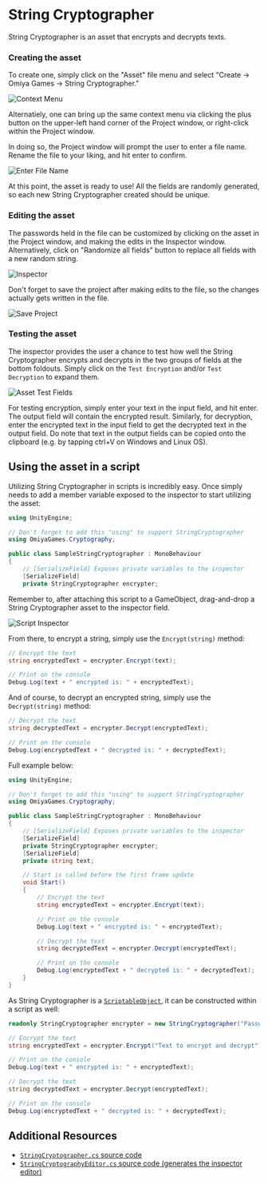 # String Cryptographer

String Cryptographer is an asset that encrypts and decrypts texts.

### Creating the asset

To create one, simply click on the "Asset" file menu and select "Create -> Omiya Games -> String Cryptographer."

![Context Menu](https://omiyagames.github.io/omiya-games-cryptography/resources/string-cryptographer/context-menu.png)

Alternatiely, one can bring up the same context menu via clicking the plus button on the upper-left hand corner of the Project window, or right-click within the Project window.

In doing so, the Project window will prompt the user to enter a file name. Rename the file to your liking, and hit enter to confirm.

![Enter File Name](https://omiyagames.github.io/omiya-games-cryptography/resources/string-cryptographer/enter-file-name.png)

At this point, the asset is ready to use! All the fields are randomly generated, so each new String Cryptographer created should be unique.

### Editing the asset

The passwords held in the file can be customized by clicking on the asset in the Project window, and making the edits in the Inspector window. Alternatively, click on "Randomize all fields" button to replace all fields with a new random string.

![Inspector](https://omiyagames.github.io/omiya-games-cryptography/resources/string-cryptographer/inspector.png)

Don't forget to save the project after making edits to the file, so the changes actually gets written in the file.

![Save Project](https://omiyagames.github.io/omiya-games-cryptography/resources/string-cryptographer/save-project.png)

### Testing the asset

The inspector provides the user a chance to test how well the String Cryptographer encrypts and decrypts in the two groups of fields at the bottom foldouts. Simply click on the `Test Encryption` and/or `Test Decryption` to expand them.

![Asset Test Fields](https://omiyagames.github.io/omiya-games-cryptography/resources/string-cryptographer/test-asset.png)

For testing encryption, simply enter your text in the input field, and hit enter. The output field will contain the encrypted result. Similarly, for decryption, enter the encrypted text in the input field to get the decrypted text in the output field. Do note that text in the output fields can be copied onto the clipboard (e.g. by tapping ctrl+V on Windows and Linux OS).

## Using the asset in a script

Utilizing String Cryptographer in scripts is incredibly easy. Once simply needs to add a member variable exposed to the inspector to start utilizing the asset:

```csharp
using UnityEngine;

// Don't forget to add this "using" to support StringCryptographer
using OmiyaGames.Cryptography;

public class SampleStringCryptographer : MonoBehaviour
{
    // [SerializeField] Exposes private variables to the inspector
    [SerializeField]
    private StringCryptographer encrypter;
```

Remember to, after attaching this script to a GameObject, drag-and-drop a String Cryptographer asset to the inspector field.

![Script Inspector](https://omiyagames.github.io/omiya-games-cryptography/resources/string-cryptographer/script.png)

From there, to encrypt a string, simply use the `Encrypt(string)` method:

```csharp
// Encrypt the text
string encryptedText = encrypter.Encrypt(text);

// Print on the console
Debug.Log(text + " encrypted is: " + encryptedText);
```

And of course, to decrypt an encrypted string, simply use the `Decrypt(string)` method:

```csharp
// Decrypt the text
string decryptedText = encrypter.Decrypt(encryptedText);

// Print on the console
Debug.Log(encryptedText + " decrypted is: " + decryptedText);
```

Full example below:
```csharp
using UnityEngine;

// Don't forget to add this "using" to support StringCryptographer
using OmiyaGames.Cryptography;

public class SampleStringCryptographer : MonoBehaviour
{
    // [SerializeField] Exposes private variables to the inspector
    [SerializeField]
    private StringCryptographer encrypter;
    [SerializeField]
    private string text;

    // Start is called before the first frame update
    void Start()
    {
        // Encrypt the text
        string encryptedText = encrypter.Encrypt(text);

        // Print on the console
        Debug.Log(text + " encrypted is: " + encryptedText);

        // Decrypt the text
        string decryptedText = encrypter.Decrypt(encryptedText);

        // Print on the console
        Debug.Log(encryptedText + " decrypted is: " + decryptedText);
    }
}
```

As String Cryptographer is a [`ScriptableObject`](https://docs.unity3d.com/ScriptReference/ScriptableObject.html), it can be constructed within a script as well:

```csharp
readonly StringCryptographer encrypter = new StringCryptographer("Password123 - Also my briefcase code...", "Salt key", "IV Key");

// Encrypt the text
string encryptedText = encrypter.Encrypt("Text to encrypt and decrypt");

// Print on the console
Debug.Log(text + " encrypted is: " + encryptedText);

// Decrypt the text
string decryptedText = encrypter.Decrypt(encryptedText);

// Print on the console
Debug.Log(encryptedText + " decrypted is: " + decryptedText);
```

## Additional Resources

- [`StringCryptographer.cs` source code](https://github.com/OmiyaGames/omiya-games-cryptography/blob/master/Runtime/StringCryptographer.cs)
- [`StringCryptographyEditor.cs` source code (generates the inspector editor)](https://github.com/OmiyaGames/omiya-games-cryptography/blob/master/Editor/StringCryptographyEditor.cs)
